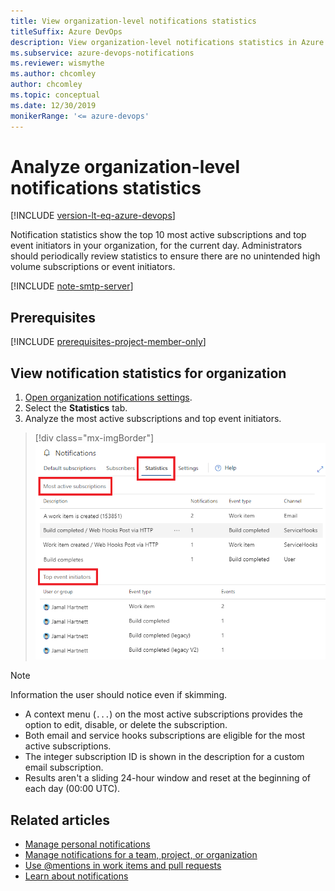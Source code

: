 ```yaml
---
title: View organization-level notifications statistics
titleSuffix: Azure DevOps
description: View organization-level notifications statistics in Azure DevOps.
ms.subservice: azure-devops-notifications
ms.reviewer: wismythe
ms.author: chcomley
author: chcomley
ms.topic: conceptual
ms.date: 12/30/2019
monikerRange: '<= azure-devops'
---
```


# Analyze organization-level notifications statistics

[!INCLUDE [version-lt-eq-azure-devops](../../includes/version-lt-eq-azure-devops.md)]

Notification statistics show the top 10 most active subscriptions and top event initiators in your organization, for the current day. Administrators should periodically review statistics to ensure there are no unintended high volume subscriptions or event initiators.

[!INCLUDE [note-smtp-server](includes/note-smtp-server.md)]

## Prerequisites

[!INCLUDE [prerequisites-project-member-only](../../includes/prerequisites-project-member-only.md)]

## View notification statistics for organization

1. [Open organization notifications settings](navigating-the-ui.md#open-org-level).
2. Select the **Statistics** tab.
3. Analyze the most active subscriptions and top event initiators.

> [!div class="mx-imgBorder"] 
>![Screenshot shows organization notification settings delivery option.](media/view-organization-notification-stats.png)

> [!NOTE]
> Information the user should notice even if skimming.
>* A context menu (`...`) on the most active subscriptions provides the option to edit, disable, or delete the subscription.
>* Both email and service hooks subscriptions are eligible for the most active subscriptions.
>* The integer subscription ID is shown in the description for a custom email subscription.
>* Results aren't a sliding 24-hour window and reset at the beginning of each day (00:00 UTC).

## Related articles

- [Manage personal notifications](manage-your-personal-notifications.md)
- [Manage notifications for a team, project, or organization](manage-team-group-global-organization-notifications.md)
- [Use @mentions in work items and pull requests](at-mentions.md)
- [Learn about notifications](about-notifications.md)
